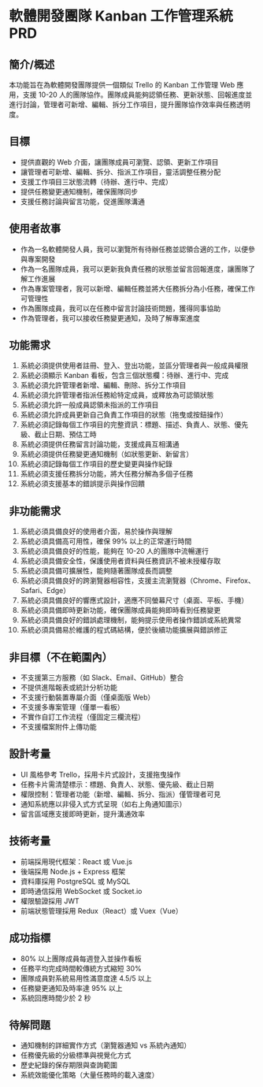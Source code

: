 # 軟體開發團隊 Kanban 工作管理系統 PRD

## 簡介/概述

本功能旨在為軟體開發團隊提供一個類似 Trello 的 Kanban 工作管理 Web 應用，支援 10-20 人的團隊協作。團隊成員能夠認領任務、更新狀態、回報進度並進行討論，管理者可新增、編輯、拆分工作項目，提升團隊協作效率與任務透明度。

## 目標

- 提供直觀的 Web 介面，讓團隊成員可瀏覽、認領、更新工作項目
- 讓管理者可新增、編輯、拆分、指派工作項目，靈活調整任務分配
- 支援工作項目三狀態流轉（待辦、進行中、完成）
- 提供任務變更通知機制，確保團隊同步
- 支援任務討論與留言功能，促進團隊溝通

## 使用者故事

- 作為一名軟體開發人員，我可以瀏覽所有待辦任務並認領合適的工作，以便參與專案開發
- 作為一名團隊成員，我可以更新我負責任務的狀態並留言回報進度，讓團隊了解工作進展
- 作為專案管理者，我可以新增、編輯任務並將大任務拆分為小任務，確保工作可管理性
- 作為團隊成員，我可以在任務中留言討論技術問題，獲得同事協助
- 作為管理者，我可以接收任務變更通知，及時了解專案進度

## 功能需求

1. 系統必須提供使用者註冊、登入、登出功能，並區分管理者與一般成員權限
2. 系統必須顯示 Kanban 看板，包含三個狀態欄：待辦、進行中、完成
3. 系統必須允許管理者新增、編輯、刪除、拆分工作項目
4. 系統必須允許管理者指派任務給特定成員，或釋放為可認領狀態
5. 系統必須允許一般成員認領未指派的工作項目
6. 系統必須允許成員更新自己負責工作項目的狀態（拖曳或按鈕操作）
7. 系統必須記錄每個工作項目的完整資訊：標題、描述、負責人、狀態、優先級、截止日期、預估工時
8. 系統必須提供任務留言討論功能，支援成員互相溝通
9. 系統必須提供任務變更通知機制（如狀態更新、新留言）
10. 系統必須記錄每個工作項目的歷史變更與操作紀錄
11. 系統必須支援任務拆分功能，將大任務分解為多個子任務
12. 系統必須支援基本的錯誤提示與操作回饋

## 非功能需求

1. 系統必須具備良好的使用者介面，易於操作與理解
2. 系統必須具備高可用性，確保 99% 以上的正常運行時間
3. 系統必須具備良好的性能，能夠在 10-20 人的團隊中流暢運行
4. 系統必須具備安全性，保護使用者資料與任務資訊不被未授權存取
5. 系統必須具備可擴展性，能夠隨著團隊成長而調整
6. 系統必須具備良好的跨瀏覽器相容性，支援主流瀏覽器（Chrome、Firefox、Safari、Edge）
7. 系統必須具備良好的響應式設計，適應不同螢幕尺寸（桌面、平板、手機）
8. 系統必須具備即時更新功能，確保團隊成員能夠即時看到任務變更
9. 系統必須具備良好的錯誤處理機制，能夠提示使用者操作錯誤或系統異常
10. 系統必須具備易於維護的程式碼結構，便於後續功能擴展與錯誤修正
<!--非功能需求不是 Claude 產生的，是用自動補強加的-->

## 非目標（不在範圍內）

- 不支援第三方服務（如 Slack、Email、GitHub）整合
- 不提供進階報表或統計分析功能
- 不支援行動裝置專屬介面（僅桌面版 Web）
- 不支援多專案管理（僅單一看板）
- 不實作自訂工作流程（僅固定三欄流程）
- 不支援檔案附件上傳功能

## 設計考量

- UI 風格參考 Trello，採用卡片式設計，支援拖曳操作
- 任務卡片需清楚標示：標題、負責人、狀態、優先級、截止日期
- 權限控制：管理者功能（新增、編輯、拆分、指派）僅管理者可見
- 通知系統應以非侵入式方式呈現（如右上角通知圖示）
- 留言區域應支援即時更新，提升溝通效率

## 技術考量

- 前端採用現代框架：React 或 Vue.js
- 後端採用 Node.js + Express 框架
- 資料庫採用 PostgreSQL 或 MySQL
- 即時通信採用 WebSocket 或 Socket.io
- 權限驗證採用 JWT
- 前端狀態管理採用 Redux（React）或 Vuex（Vue）

## 成功指標

- 80% 以上團隊成員每週登入並操作看板
- 任務平均完成時間較傳統方式縮短 30%
- 團隊成員對系統易用性滿意度達 4.5/5 以上
- 任務變更通知及時率達 95% 以上
- 系統回應時間少於 2 秒

## 待解問題

- 通知機制的詳細實作方式（瀏覽器通知 vs 系統內通知）
- 任務優先級的分級標準與視覺化方式
- 歷史紀錄的保存期限與查詢範圍
- 系統效能優化策略（大量任務時的載入速度）